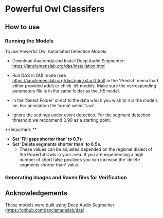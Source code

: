 # Powerful Owl Classifers

## How to use

### Running the Models

To use Powerful Owl Automated Detection Models: 

* Download Anaconda and Install Deep Audio Segmenter: https://janclemenslab.org/das/installation.html

* Run DAS in GUI mode (see https://janclemenslab.org/das/quickstart.html) in the 'Predict' menu load either provided adult or chick .h5 models. Make sure the corresponding paramaters file is in the same folder as the .h5 model.

* In the 'Select Folder' direct to the data which you wish to run the models on. For annotation file format select 'csv'. 

* Ignore the settings under event detection. For the segment detection threshold we reccomend 0.90 as a starting point. 

**Important: **

* **Set 'Fill gaps shorter than' to 0.7s** 
* **Set 'Delete segments shorter than' to 0.5s.**
   * These values can be adjusted depended on the regional dialect of the Powerful Owls in your area. If you are experiencing a high number of short false positives you can increase the 'delete segments shorter than' value. 

### Generating Images and Raven files for Verification


## Acknowledgements

These models were built using Deep Audio Segmenter: (https://github.com/janclemenslab/das)
